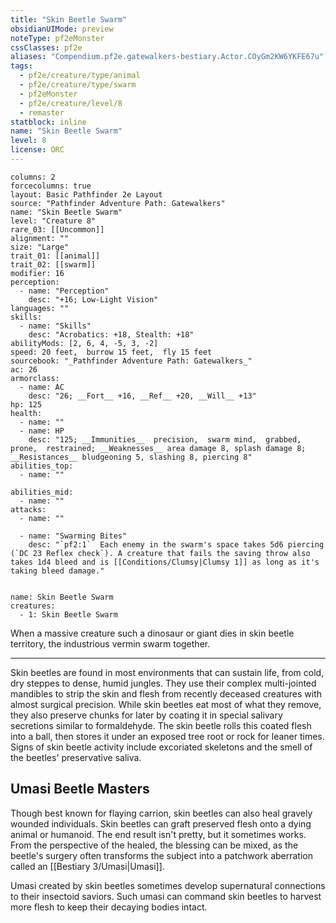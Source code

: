 ```yaml
---
title: "Skin Beetle Swarm"
obsidianUIMode: preview
noteType: pf2eMonster
cssClasses: pf2e
aliases: "Compendium.pf2e.gatewalkers-bestiary.Actor.COyGm2KW6YKFE67u" 
tags:
  - pf2e/creature/type/animal
  - pf2e/creature/type/swarm
  - pf2eMonster
  - pf2e/creature/level/8
  - remaster
statblock: inline
name: "Skin Beetle Swarm"
level: 8
license: ORC
---
```


```statblock
columns: 2
forcecolumns: true
layout: Basic Pathfinder 2e Layout
source: "Pathfinder Adventure Path: Gatewalkers"
name: "Skin Beetle Swarm"
level: "Creature 8"
rare_03: [[Uncommon]]
alignment: ""
size: "Large"
trait_01: [[animal]]
trait_02: [[swarm]]
modifier: 16
perception:
  - name: "Perception"
    desc: "+16; Low-Light Vision"
languages: ""
skills:
  - name: "Skills"
    desc: "Acrobatics: +18, Stealth: +18"
abilityMods: [2, 6, 4, -5, 3, -2]
speed: 20 feet,  burrow 15 feet,  fly 15 feet
sourcebook: "_Pathfinder Adventure Path: Gatewalkers_"
ac: 26
armorclass:
  - name: AC
    desc: "26; __Fort__ +16, __Ref__ +20, __Will__ +13"
hp: 125
health:
  - name: ""
  - name: HP
    desc: "125; __Immunities__  precision,  swarm mind,  grabbed,  prone,  restrained; __Weaknesses__ area damage 8, splash damage 8; __Resistances__ bludgeoning 5, slashing 8, piercing 8"
abilities_top:
  - name: ""

abilities_mid:
  - name: ""
attacks:
  - name: ""

  - name: "Swarming Bites"
    desc: "`pf2:1`  Each enemy in the swarm's space takes 5d6 piercing (`DC 23 Reflex check`). A creature that fails the saving throw also takes 1d4 bleed and is [[Conditions/Clumsy|Clumsy 1]] as long as it's taking bleed damage."
 
```

```encounter-table
name: Skin Beetle Swarm
creatures:
  - 1: Skin Beetle Swarm
```



When a massive creature such a dinosaur or giant dies in skin beetle territory, the industrious vermin swarm together.

* * *

Skin beetles are found in most environments that can sustain life, from cold, dry steppes to dense, humid jungles. They use their complex multi-jointed mandibles to strip the skin and flesh from recently deceased creatures with almost surgical precision. While skin beetles eat most of what they remove, they also preserve chunks for later by coating it in special salivary secretions similar to formaldehyde. The skin beetle rolls this coated flesh into a ball, then stores it under an exposed tree root or rock for leaner times. Signs of skin beetle activity include excoriated skeletons and the smell of the beetles' preservative saliva.

## Umasi Beetle Masters

Though best known for flaying carrion, skin beetles can also heal gravely wounded individuals. Skin beetles can graft preserved flesh onto a dying animal or humanoid. The end result isn't pretty, but it sometimes works. From the perspective of the healed, the blessing can be mixed, as the beetle's surgery often transforms the subject into a patchwork aberration called an [[Bestiary 3/Umasi|Umasi]].

Umasi created by skin beetles sometimes develop supernatural connections to their insectoid saviors. Such umasi can command skin beetles to harvest more flesh to keep their decaying bodies intact.
